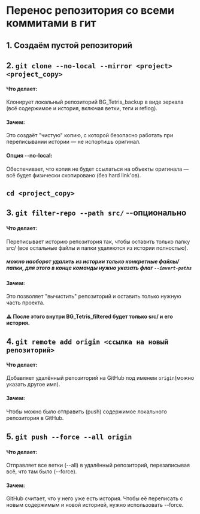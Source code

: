 # Перенос репозитория со всеми коммитами в гит
## 1. Создаём пустой репозиторий
## 2. `git clone --no-local --mirror <project> <project_copy>`
#### Что делает:
Клонирует локальный репозиторий BG_Tetris_backup в виде зеркала (всё содержимое и история, включая ветки, теги и reflog).

#### Зачем:
Это создаёт "чистую" копию, с которой безопасно работать при переписывании истории — не испортишь оригинал.

#### Опция --no-local:
Обеспечивает, что копия не будет ссылаться на объекты оригинала — всё будет физически скопировано (без hard link'ов).

## `cd <project_copy>`

## 3. `git filter-repo --path src/`  --опционально

#### Что делает:
Переписывает историю репозитория так, чтобы оставить только папку src/ (все остальные файлы и папки удаляются из истории полностью).
##### можно наоборот удалить из истории только конкретные файлы/папки, для этого в конце команды нужно указать флаг `--invert-paths`

#### Зачем:
Это позволяет "вычистить" репозиторий и оставить только нужную часть проекта.

#### ⚠️ После этого внутри BG_Tetris_filtered будет только src/ и его история.


## 4. `git remote add origin <ссылка на новый репозиторий>`
#### Что делает:
Добавляет удалённый репозиторий на GitHub под именем `origin`(можно указать другое имя).

#### Зачем:
Чтобы можно было отправить (push) содержимое локального репозитория в GitHub.


## 5. `git push --force --all origin`
#### Что делает:
Отправляет все ветки (--all) в удалённый репозиторий, перезаписывая всё, что там было (--force).

#### Зачем:
GitHub считает, что у него уже есть история. Чтобы её переписать с новым содержимым и новой историей, нужно использовать --force.

